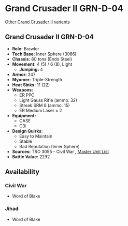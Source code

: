 # Grand Crusader II GRN-D-04 

[Other Grand Crusader II variants](../grand_crusader_ii.md) 

## Grand Crusader II GRN-D-04 

- **Role:** Brawler 
- **Tech Base:** Inner Sphere (3066) 
- **Chassis:** 80 tons (Endo Steel) 
- **Movement:** 4 (5) / 6 (8), Light 
  - **Jumping:** 4 
- **Armor:** 247 
- **Myomer:** Triple-Strength 
- **Heat Sinks:** 11 (22) 
- **Weapons:** 
  - ER PPC 
  - Light Gauss Rifle (ammo: 32) 
  - Streak SRM 6 (ammo: 15) 
  - ER Medium Laser × 2 
- **Equipment:** 
  - CASE 
  - C3i 
- **Design Quirks:** 
  - Easy to Maintain 
  - Stable 
  - Bad Reputation (Inner Sphere) 
- **Sources:** TRO 3055 - Civil War , [Master Unit List](http://masterunitlist.info/Unit/Details/1255/grand-crusader-ii-grn-d-04) 
- **Battle Value:** 2292 

## Availability 

### Civil War 

- Word of Blake 

### Jihad 

- Word of Blake 

